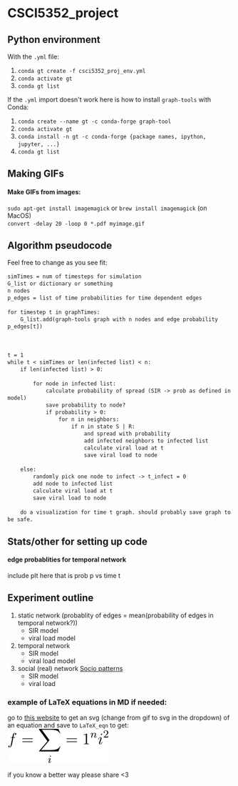 # CSCI5352_project

## Python environment

With the `.yml` file:
1. `conda gt create -f csci5352_proj_env.yml`
2. `conda activate gt`
3. `conda gt list`

If the `.yml` import doesn't work here is how to install `graph-tools` with Conda:
1. `conda create --name gt -c conda-forge graph-tool`
2. `conda activate gt`
3. `conda install -n gt -c conda-forge {package names, ipython, jupyter, ...}`
4. `conda gt list`

<!--- end of section -->

## Making GIFs

#### Make GIFs from images:
`sudo apt-get install imagemagick` or `brew install imagemagick` (on MacOS)  
`convert -delay 20 -loop 0 *.pdf myimage.gif`  

<!--- end of section -->

## Algorithm pseudocode
Feel free to change as you see fit:

```graphTimes = num of timesteps for temporal graphs. either 1 or == simTimes  
simTimes = num of timesteps for simulation  
G_list or dictionary or something  
n nodes  
p_edges = list of time probabilities for time dependent edges  

for timestep t in graphTimes:  
    G_list.add(graph-tools graph with n nodes and edge probability p_edges[t])  



t = 1
while t < simTimes or len(infected list) < n:  
    if len(infected list) > 0:

        for node in infected list:
            calculate probability of spread (SIR -> prob as defined in model)
            save probability to node?
            if probability > 0:
                for n in neighbors:
                    if n in state S | R:
                        and spread with probability
                        add infected neighbors to infected list
                        calculate viral load at t
                        save viral load to node

    else:
        randomly pick one node to infect -> t_infect = 0  
        add node to infected list
        calculate viral load at t
        save viral load to node

    do a visualization for time t graph. should probably save graph to be safe.
```

<!--- end of section -->
## Stats/other for setting up code
#### edge probablities for temporal network

include plt here that is prob p vs time t

<!--- end of section -->
## Experiment outline

1. static network (probablity of edges = mean(probability of edges in temporal network?))
    - SIR model
    - viral load model
2. temporal network
    - SIR model
    - viral load model
3. social (real) network [Socio patterns](http://www.sociopatterns.org/datasets/)
    - SIR model
    - viral load

<!--- end of section -->
### example of LaTeX equations in MD if needed:
go to [this website](https://www.codecogs.com/latex/eqneditor.php) to get an svg (change from gif to svg in the dropdown) of an equation and save to `LaTeX_eqn` to get:  
![equn1](LaTeX_eqn/CodeCogsEqn.svg)

if you know a better way please share <3
<!--- end of section -->
